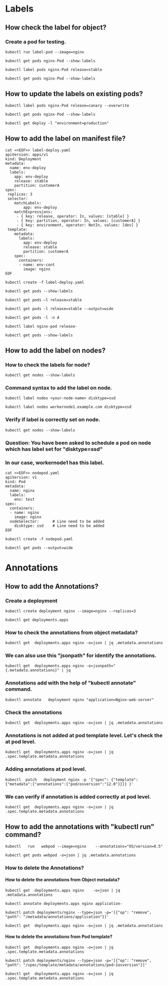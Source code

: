 # Labels

## How check the label for object?
### Create a pod for testing.
```
kubectl run label-pod --image=nginx 
```
```
kubectl get pods nginx-Pod --show-labels
```
```
kubectl label pods nginx-Pod release=stable
```
```
kubectl get pods nginx-Pod --show-labels
```

## How to update the labels on existing pods?
```
kubectl label pods nginx-Pod release=canary --overwrite
```
```
kubectl get pods nginx-Pod --show-labels
```
```
kubectl get deploy -l "environment=production"
```
## How to add the label on manifest file?
```
cat <<EOF>> label-deploy.yaml
apiVersion: apps/v1
kind: Deployment
metadata:
  name: env-deploy
  labels:
    app: env-deploy
    release: stable
    partition: customerA
spec:
 replicas: 3 
 selector:
    matchLabels:
        app: env-deploy
    matchExpressions:
     - { key: release, operator: In, values: [stable] }
     - { key: partition, operator: In, values: [customerA] }
     - { key: environment, operator: NotIn, values: [dev] }  
 template:
    metadata:
      labels:
        app: env-deploy
        release: stable
        partition: customerA
    spec:
      containers:
      - name: env-cont
        image: nginx
EOF
```
```
kubectl create -f label-deploy.yaml
```

```
kubectl get pods --show-labels
```
```
kubectl get pods –l release=stable
```
```
kubectl get pods -l release=stable --output=wide
```
```
kubectl get pods -l -n A
```
```
kubectl label nginx-pod release-
```
```
kubectl get pods --show-labels
```

## How to add the label on nodes?
### How to check the labels for node?
```
kubectl get nodes --show-labels
```
### Command syntax to add the label on node.
```
kubectl label nodes <your-node-name> disktype=ssd
```

```
kubectl label nodes workernode1.example.com disktype=ssd
```
### Verify if label is correctly set on node.
```
kubectl get nodes --show-labels
```
### Question: You have been asked to schedule a pod on node which has label set for "disktype=ssd"

### In our case, workernode1 has this label.
```
cat <<EOF>> nodepod.yaml
apiVersion: v1
kind: Pod
metadata:
  name: nginx
  labels:
    env: test
spec:
  containers:
  - name: nginx
    image: nginx
  nodeSelector:      # Line need to be added 
    disktype: ssd    # Line need to be added
EOF
```
```
kubectl create -f nodepod.yaml
```
```
kubectl get pods --output=wide
```

# Annotations
## How to add the Annotations?

### Create a deployment 
```
kubectl create deployment nginx --image=nginx --replicas=3
```
```
kubectl get deployments.apps 
```
### How to check the annotations from object metadata?
```
kubectl get  deployments.apps nginx -o=json | jq .metadata.annotations
```
### We can also use this "jsonpath" for identify the annotations.
```
kubectl get  deployments.apps nginx -o=jsonpath="{.metadata.annotations}" | jq
```
### Annotations add with the help of "kubectl annotate" command.
```
kubectl annotate   deployment nginx "application=Nginx-web-server"
```
### Check the annotations
```
kubectl get  deployments.apps nginx -o=json | jq .metadata.annotations
```

### Annotations is not added at pod template level. Let's check the at pod level.
```
kubectl get  deployments.apps nginx -o=json | jq  .spec.template.metadata.annotations
```
### Adding annotations at pod level.
```
kubectl  patch   deployment nginx -p '{"spec": {"template":{"metadata":{"annotations":{"pod/osversion":"12.0"}}}} }'
```
### We can verify if annotation is added correctly at pod level.
```
kubectl get  deployments.apps nginx -o=json | jq .spec.template.metadata.annotations
```

## How to add the annotations with "kubectl run" command?
```
kubectl   run   webpod --image=nginx    --annotations="OS/version=8.5"
```
```
kubectl get pods webpod -o=json | jq .metadata.annotations
```

### How to delete the Annotations?

#### How to delete the annotations from Object metadata?
```
kubectl get  deployments.apps nginx    -o=json | jq .metadata.annotations
```
```
kubectl annotate deployments.apps nginx application-
```
```
kubectl patch deployments/nginx --type=json -p='[{"op": "remove", "path": "/metadata/annotations/application"}]'
```
```
kubectl get  deployments.apps nginx -o=json | jq .metadata.annotations
```

#### How to delete the annotations from Pod template?
```
kubectl get  deployments.apps nginx -o=json | jq  .spec.template.metadata.annotations
```
```
kubectl patch deployments/nginx --type=json -p='[{"op": "remove", "path": "/spec/template/metadata/annotations/pod~1osversion"}]'
```
```
kubectl get  deployments.apps nginx -o=json | jq  .spec.template.metadata.annotations
```
